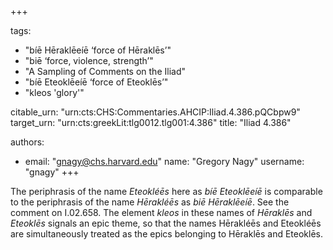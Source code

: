 +++

tags:
- "bíē Hēraklēeíē ‘force of Hēraklēs’"
- "biē ‘force, violence, strength’"
- "A Sampling of Comments on the Iliad"
- "bíē Eteoklēeíē ‘force of Eteoklēs’"
- "kleos &#39;glory&#39;"

citable_urn: "urn:cts:CHS:Commentaries.AHCIP:Iliad.4.386.pQCbpw9"
target_urn: "urn:cts:greekLit:tlg0012.tlg001:4.386"
title: "Iliad 4.386"

authors:
- email: "gnagy@chs.harvard.edu"
  name: "Gregory Nagy"
  username: "gnagy"
+++

<p>The periphrasis of the name <em>Eteokléēs</em> here as <em>bíē Eteoklēeíē</em> is comparable to the periphrasis of the name <em>Hērakléēs</em> as <em>biē Hēraklēeíē</em>. See the comment on I.02.658. The element <em>kleos</em> in these names of <em>Hēraklēs</em> and <em>Eteoklēs</em> signals an epic theme, so that the names Hērakléēs and Eteokléēs are simultaneously treated as the epics belonging to Hēraklēs and Eteoklēs.  </p>